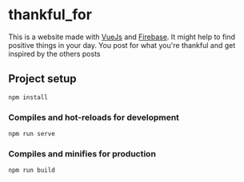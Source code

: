 # thankful_for

This is a website made with [VueJs](https://vuejs.org) and [Firebase](https://firebase.google.com). It might help to find positive things in your day. You post for what you're thankful and get inspired by the others posts

## Project setup
```
npm install
```

### Compiles and hot-reloads for development
```
npm run serve
```

### Compiles and minifies for production
```
npm run build
```
